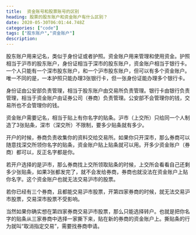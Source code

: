 ```yaml
---
title:  资金账号和股票账号的区别
heading: 股票的股东账户和资金账户有什么区别？
date: 2020-05-30T06:01:44.748Z
categories: ["code"]
tags: ["股东账户","资金账户"]
description: 
---
```



股东账户用来记名，类似于身份证或者护照。资金账户用来管理和使用资金。护照相当于沪市的股东账户，身份证相当于深市的股东账户，资金账户相当于银行卡。一个人只能有一个深市股东账户，和一个沪市股东账户，但可以有多个资金账户。唯一不同的是，一本护照只能办理3张银行卡，但一张身份证能办理多个银行卡。

身份证由公安部负责管理，相当于股东账户由交易所负责管理。银行卡由银行负责管理，相当于资金账户由证券公司（券商）负责管理。公安部不会管理你的钱，交易所也不会管理你的钱。

资金账户需要记名，相当于贴上有你名字的贴条。沪市（上交所）只给同一个人制造了3张贴条，深市（深交所）不限制，要多少贴条就有多少。

开户的时候，券商负责收集你的资料交给交易所。如果你只开深市，那么券商可以随意找深交所领你名字的贴条，资金账户贴上贴条就可以用。开多少资金账户（券商）都可以，反正名字都是你。

若开户选择的是沪市，那么券商找上交所领取贴条的时候，上交所会看看自己还剩多少张贴条，如果3张都发完了，就不会发给券商，券商也就没法在资金账户上贴你名字。这个资金账户也就无法交易沪市的股票。

若你已经有三个券商，且都能交易沪市股票，开第四家券商的时候，就无法交易沪市股票，交易深市股票不受影响。

当然如果你确实想在第四家券商交易沪市股票，那么只能选择转户。也就是把你名字的贴条从三家券商中选择一家撕下来，贴在新的券商的资金账户上。撕贴条的行为就叫“取消指定交易”，需要找券商申请。